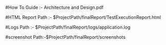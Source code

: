

#How To Guide :- Architecture and Design.pdf

#HTML Report Path :- $ProjectPath/finalReport/TestExecutionReport.html

#Logs Path :- $ProjectPath/finalReport/logs/application.log

#screenshot Path:-$ProjectPath/finalReport/screenshots
